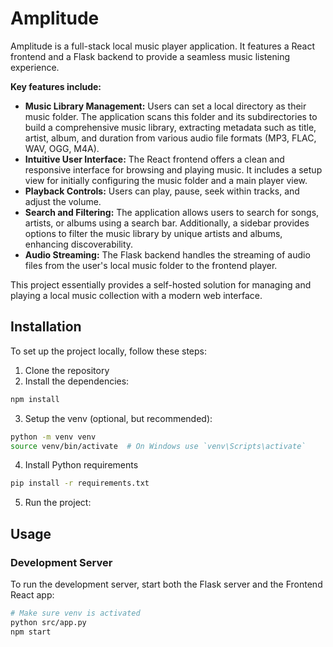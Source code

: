 # Amplitude

Amplitude is a full-stack local music player application. It features a React frontend and a Flask backend to provide a seamless music listening experience.

**Key features include:**

*   **Music Library Management:** Users can set a local directory as their music folder. The application scans this folder and its subdirectories to build a comprehensive music library, extracting metadata such as title, artist, album, and duration from various audio file formats (MP3, FLAC, WAV, OGG, M4A).
*   **Intuitive User Interface:** The React frontend offers a clean and responsive interface for browsing and playing music. It includes a setup view for initially configuring the music folder and a main player view.
*   **Playback Controls:** Users can play, pause, seek within tracks, and adjust the volume.
*   **Search and Filtering:** The application allows users to search for songs, artists, or albums using a search bar. Additionally, a sidebar provides options to filter the music library by unique artists and albums, enhancing discoverability.
*   **Audio Streaming:** The Flask backend handles the streaming of audio files from the user's local music folder to the frontend player.

This project essentially provides a self-hosted solution for managing and playing a local music collection with a modern web interface.

## Installation

To set up the project locally, follow these steps:

1. Clone the repository
2. Install the dependencies:

```bash
npm install
```

3. Setup the venv (optional, but recommended):

```bash
python -m venv venv
source venv/bin/activate  # On Windows use `venv\Scripts\activate`
```

4. Install Python requirements

```bash
pip install -r requirements.txt
```

5. Run the project:

## Usage

### Development Server

To run the development server, start both the Flask server and the Frontend React app:

```bash
# Make sure venv is activated
python src/app.py
npm start
```